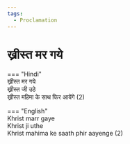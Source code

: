 ```yaml
---  
tags:  
  - Proclamation  
---  
```

# ख्रीस्त मर गये  

=== "Hindi"  
    ख्रीस्त मर गये  
    ख्रीस्त जी उठे  
    ख्रीस्त महिमा के साथ फिर आयेंगे (2)  

=== "English"  
    Khrist marr gaye  
    Khrist ji uthe  
    Khrist mahima ke saath phir aayenge (2)  